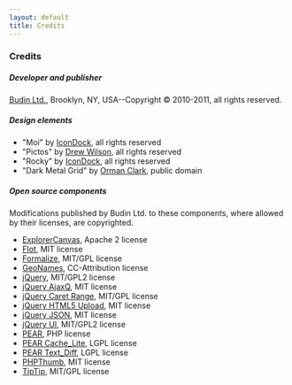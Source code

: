 ```yaml
---
layout: default
title: Credits
---
```


### Credits

##### Developer and publisher

[Budin Ltd.](http://www.budinltd.com/), Brooklyn, NY, USA--Copyright &#0169; 2010-2011, all rights reserved.

##### Design elements

- "Moi" by [IconDock](http://icondock.com/), all rights reserved
- "Pictos" by [Drew Wilson](http://www.drewwilson.com/), all rights reserved
- "Rocky" by [IconDock](http://icondock.com/), all rights reserved
- "Dark Metal Grid" by [Orman Clark](http://www.ormanclark.com/), public domain

##### Open source components

Modifications published by Budin Ltd. to these components, where allowed by their licenses, are copyrighted.

- [ExplorerCanvas](http://code.google.com/p/explorercanvas/), Apache 2 license
- [Flot](http://code.google.com/p/flot/), MIT license
- [Formalize](http://formalize.me/), MIT/GPL license
- [GeoNames](http://www.geonames.org/), CC-Attribution license
- [jQuery](http://jquery.com/), MIT/GPL2 license
- [jQuery AjaxQ](https://code.google.com/p/jquery-ajaxq/), MIT license
- [jQuery Caret Range](http://plugins.jquery.com/project/caret-range), MIT/GPL license
- [jQuery HTML5 Upload](http://code.google.com/p/jquery-html5-upload/), MIT license
- [jQuery JSON](http://code.google.com/p/jquery-json/), MIT license
- [jQuery UI](http://jqueryui.com/), MIT/GPL2 license
- [PEAR](http://pear.php.net/), PHP license
- [PEAR Cache_Lite](http://pear.php.net/package/Cache_Lite), LGPL license
- [PEAR Text_Diff](http://pear.php.net/package/Text_Diff), LGPL license
- [PHPThumb](http://phpthumb.gxdlabs.com/), MIT license
- [TipTip](http://code.drewwilson.com/entry/tiptip-jquery-plugin), MIT/GPL license